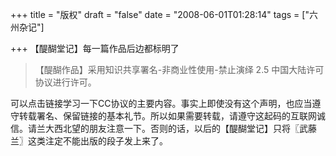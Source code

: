 +++
title = "版权"
draft = "false"
date = "2008-06-01T01:28:14"
tags = ["六州杂记"]

+++
【醍醐堂记】每一篇作品后边都标明了
  
> 【醍醐作品】采用知识共享署名-非商业性使用-禁止演绎 2.5 中国大陆许可协议进行许可。

可以点击链接学习一下CC协议的主要内容。事实上即使没有这个声明，也应当遵守转载署名、保留链接的基本礼节。所以如果需要转载，请遵守这起码的互联网诚信。请兰大西北望的朋友注意一下。否则的话，以后的【醍醐堂记】只将〖武藤兰〗这类注定不能出版的段子发上来了。